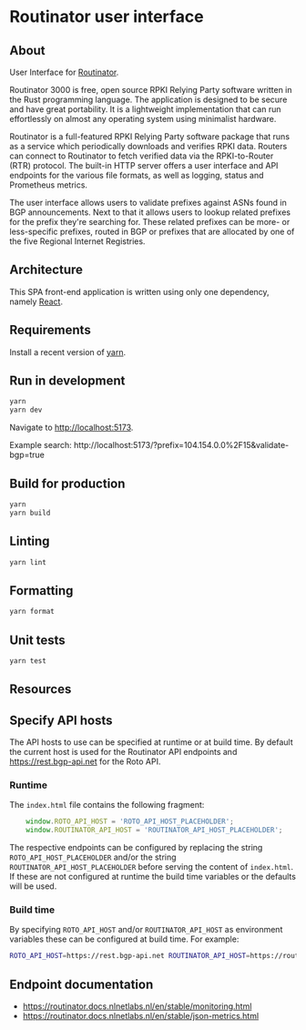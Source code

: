 # Routinator user interface

## About

User Interface for [Routinator](https://nlnetlabs.nl/projects/rpki/routinator/).

Routinator 3000 is free, open source RPKI Relying Party software written in the Rust programming language. The application is designed to be secure and have great portability. It is a lightweight implementation that can run effortlessly on almost any operating system using minimalist hardware.

Routinator is a full-featured RPKI Relying Party software package that runs as a service which periodically downloads and verifies RPKI data. Routers can connect to Routinator to fetch verified data via the RPKI-to-Router (RTR) protocol. The built-in HTTP server offers a user interface and API endpoints for the various file formats, as well as logging, status and Prometheus metrics.

The user interface allows users to validate prefixes against ASNs found in BGP announcements. Next to that it allows users to lookup related prefixes for the prefix they're searching for. These related prefixes can be more- or less-specific prefixes, routed in BGP or prefixes that are allocated by one of the five Regional Internet Registries.

## Architecture

This SPA front-end application is written using only one dependency, namely [React](https://reactjs.org/).

## Requirements

Install a recent version of [yarn](https://yarnpkg.com/).

## Run in development

```sh
yarn
yarn dev
```

Navigate to [http://localhost:5173](http://localhost:5173).

Example search: http://localhost:5173/?prefix=104.154.0.0%2F15&validate-bgp=true

## Build for production

```sh
yarn
yarn build
```

## Linting

```sh
yarn lint
```

## Formatting

```sh
yarn format
```

## Unit tests

```sh
yarn test
```

## Resources

## Specify API hosts

The API hosts to use can be specified at runtime or at build time. By default
the current host is used for the Routinator API endpoints and https://rest.bgp-api.net
for the Roto API.

### Runtime

The `index.html` file contains the following fragment:

```javascript
    window.ROTO_API_HOST = 'ROTO_API_HOST_PLACEHOLDER';
    window.ROUTINATOR_API_HOST = 'ROUTINATOR_API_HOST_PLACEHOLDER';
```

The respective endpoints can be configured by replacing the string
`ROTO_API_HOST_PLACEHOLDER` and/or the string `ROUTINATOR_API_HOST_PLACEHOLDER`
before serving the content of `index.html`. If these are not configured at runtime
the build time variables or the defaults will be used.

### Build time

By specifying `ROTO_API_HOST` and/or `ROUTINATOR_API_HOST` as environment variables
these can be configured at build time. For example:

```sh
ROTO_API_HOST=https://rest.bgp-api.net ROUTINATOR_API_HOST=https://routinator.do.nlnetlabs.nl yarn build
```

## Endpoint documentation

* https://routinator.docs.nlnetlabs.nl/en/stable/monitoring.html
* https://routinator.docs.nlnetlabs.nl/en/stable/json-metrics.html
